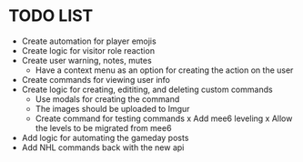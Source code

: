 # TODO LIST

- Create automation for player emojis
- Create logic for visitor role reaction
- Create user warning, notes, mutes
  - Have a context menu as an option for creating the action on the user
- Create commands for viewing user info
- Create logic for creating, edititing, and deleting custom commands
  - Use modals for creating the command
  - The images should be uploaded to Imgur
  - Create command for testing commands
x Add mee6 leveling
  x Allow the levels to be migrated from mee6
- Add logic for automating the gameday posts
- Add NHL commands back with the new api